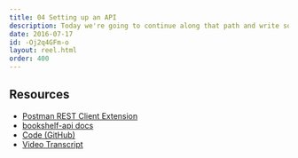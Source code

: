 ```yaml
---
title: 04 Setting up an API
description: Today we're going to continue along that path and write some back-end code to set up a RESTful API that will allow us to do basic create, cread, update and delete operations on out database. This will give us the power to store persistent data from the front-end of our application in our postgres database.
date: 2016-07-17
id: -Oj2q4GFm-o
layout: reel.html
order: 400
---
```


## Resources

* [Postman REST Client Extension](https://chrome.google.com/webstore/detail/postman-rest-client/fdmmgilgnpjigdojojpjoooidkmcomcm)
* [bookshelf-api docs](https://github.com/alarner/bookshelf-api)
* [Code (GitHub)](https://github.com/alarner/perk-six-degrees/commit/4f54b5fe47f1455f1c97975a9c505a36fd9a7c09)
* [Video Transcript](https://github.com/alarner/perk-reel/blob/master/six-degrees/04%20-%20Setting%20up%20an%20API/transcript.md)